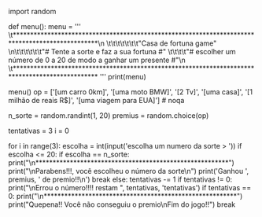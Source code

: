 import random


def menu():
    menu = '''
    \t************************************************************************************************\n
    \t\t\t\t\t\t\t"Casa de fortuna game"
    \n\t\t\t\t\t\t"# Tente a sorte e faz a sua fortuna #"
    \t\t\t\t"# escolher um número de 0 a 20 de modo a ganhar um presente #"\n
    \t************************************************************************************************
    '''
    print(menu)


menu()
op = ['[um carro 0km]', '[uma moto BMW]', '[2 Tv]', '[uma casa]', '[1 milhão de reais R$]', '[uma viagem para EUA]']  # noqa

n_sorte = random.randint(1, 20)
premius = random.choice(op)

tentativas = 3
i = 0

for i in range(3):
    escolha = int(input('escolha um numero da sorte > '))
    if escolha <= 20:
        if escolha == n_sorte:
            print("\n********************************************************")
            print("\nParabens!!!, você escolheu o número da sorte\n")
            print('Ganhou ', premius, ' de premio!!\n')
            break
        else:
            tentativas -= 1
            if tentativas != 0:
                print("\nErrou o número!!!! restam ", tentativas, 'tentativas')
        if tentativas == 0:
            print("\n********************************************************")
            print("Quepena!! Você não conseguiu o premio\nFim do jogo!!")
            break
